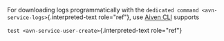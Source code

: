 For downloading logs programmatically with the
`dedicated command <avn-service-logs>`{.interpreted-text
role="ref"}, use [Aiven CLI](/docs/tools/cli) supports

`test <avn-service-user-create>`{.interpreted-text role="ref"}